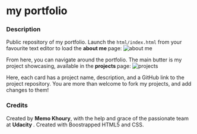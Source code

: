 # my portfolio
<strong><h3> Description </h3></strong>


Public repository of my portfolio.
Launch the <code>html/index.html</code> from your favourite text editor to
load the <strong> about me </strong> page:
![about me](https://user-images.githubusercontent.com/5374699/34687192-0520367c-f47c-11e7-85cc-bcccca51345d.png)

From here, you can navigate around the portfolio. The main butter is my
project showcasing, available in the <strong> projects </strong> page:
![projects](https://user-images.githubusercontent.com/5374699/34687447-bfc8c78c-f47c-11e7-8d7b-edb58b8d2d3c.png)

Here, each card has a project name, description, and a GitHub link to the
project repository. You are more than welcome to fork my projects, and
add changes to them!

<strong><h3> Credits </h3></strong>
Created by <strong>Memo Khoury</strong>, with the help and grace of the
passionate team at <strong> Udacity </strong>.
Created with Boostrapped HTML5 and CSS.
